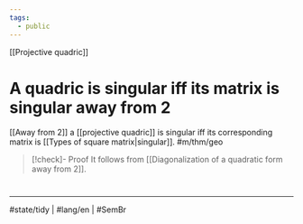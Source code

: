 ```yaml
---
tags:
  - public
---
```

[[Projective quadric]]
# A quadric is singular iff its matrix is singular away from 2

[[Away from 2]] a [[projective quadric]] is singular iff its corresponding matrix is [[Types of square matrix|singular]]. #m/thm/geo 

> [!check]- Proof
> It follows from [[Diagonalization of a quadratic form away from 2]].
> <span class="QED"/>
#
---
#state/tidy | #lang/en | #SemBr
